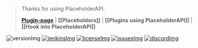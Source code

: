 [discordImg]: https://img.shields.io/discord/164280494874165248.svg?logo=discord&label=Discord&colorB=7289DA
[discord]: https://helpch.at/discord

[jenkinsImg]: https://img.shields.io/badge/Download%20from-Jenkins-brightgreen.svg
[jenkins]: http://ci.extendedclip.com/job/PlaceholderAPI/

[licenseImg]: https://img.shields.io/github/license/PlaceholderAPI/PlaceholderAPI.svg
[license]: https://github.com/PlaceholderAPI/PlaceholderAPI/blob/master/LICENSE

[issuesImg]: https://img.shields.io/github/issues-raw/PlaceholderAPI/PlaceholderAPI.svg?logo=github&logoColor=white
[issues]: https://github.com/PlaceholderAPI/PlaceholderAPI/issues

[versionImg]: https://img.shields.io/nexus/r/http/repo.extendedclip.com/me.clip/PlaceholderAPI.svg?label=API-Version

[plugin-page]: https://spigotmc.org/resources/6245

> Thanks for using PlaceholderAPI.
>
> **[Plugin-page]** | **[[Placeholders]]** | **[[Plugins using PlaceholderAPI]]** | **[[Hook into PlaceholderAPI]]**
 
![versionImg] [![jenkinsImg]][jenkins] [![licenseImg]][license] [![issuesImg]][issues] [![discordImg]][discord]
